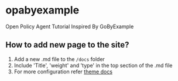 # opabyexample
Open Policy Agent Tutorial Inspired By GoByExample

## How to add new page to the site?
1. Add a new .md file to the ```/docs``` folder
2. Include 'Title', 'weight' and 'type' in the top section of the .md file
3. For more configuration refer [theme docs](https://themes.gohugo.io/themes/hugo-book/)
